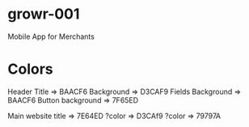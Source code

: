# growr-001
Mobile App for Merchants

# Colors
Header Title        => BAACF6
Background          => D3CAF9
Fields Background   => BAACF6
Button background   => 7F65ED

Main website title              => 7E64ED
?color              => D3CAf9
?color              => 79797A


